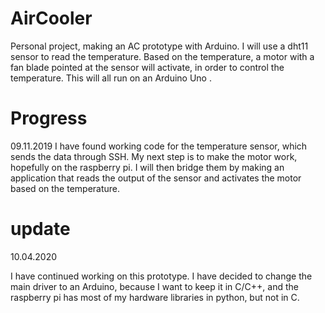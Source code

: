 # AirCooler
Personal project, making an AC prototype with Arduino.
I will use a dht11 sensor to read the temperature. Based on the temperature, a motor with a fan blade pointed at the sensor will activate, in order to control the temperature. This will all run on an Arduino Uno .

# Progress
09.11.2019
I have found working code for the temperature sensor, which sends the data through SSH.
My next step is to make the motor work, hopefully on the raspberry pi. I will then bridge them by making an application that reads the output of the sensor and activates the motor based on the temperature.

# update
10.04.2020

I have continued working on this prototype. I have decided to change the main driver to an Arduino, because I want to keep it in C/C++, and the raspberry pi has most of my hardware libraries in python, but not in C.




